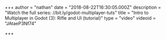 +++
author = "nathan"
date = "2018-08-22T16:30:05.000Z"
description = "Watch the full series: //bit.ly/godot-multiplayer-tuts"
title = "Intro to Multiplayer in Godot (3): Rifle and UI (tutorial)"
type = "video"
videoid = "JAtaeP3Nf74"

+++

